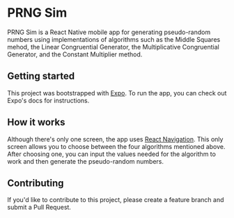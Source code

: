 # PRNG Sim

PRNG Sim is a React Native mobile app for generating pseudo-random numbers using implementations of algorithms such as the Middle Squares mehod, the Linear Congruential Generator, the Multiplicative Congruential Generator, and the Constant Multiplier method.

## Getting started

This project was bootstrapped with [Expo](https://docs.expo.dev/). To run the app, you can check out Expo's docs for instructions.

## How it works

Although there's only one screen, the app uses [React Navigation](https://reactnavigation.org/). This only screen allows you to choose between the four algorithms mentioned above. After choosing one, you can input the values needed for the algorithm to work and then generate the pseudo-random numbers.

## Contributing

If you'd like to contribute to this project, please create a feature branch and submit a Pull Request.

